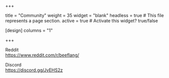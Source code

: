 +++

title = "Community"
weight = 35
widget = "blank"
headless = true  # This file represents a page section.
active = true  # Activate this widget? true/false

[design]
columns = "1"

+++

Reddit<br>
https://www.reddit.com/r/beeflang/

Discord<br>
https://discord.gg/JvEHS2z